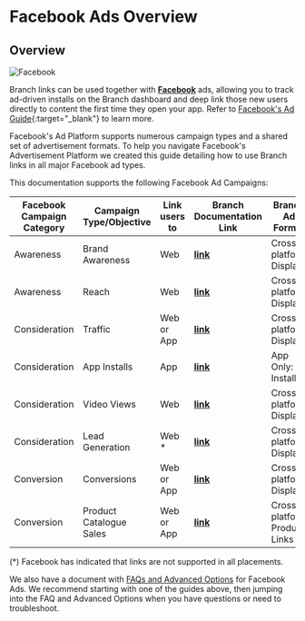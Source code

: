 # Facebook Ads Overview

## Overview

![Facebook](https://cdn.branch.io/branch-assets/ad-partner-manager/386574786681131050/Facebook-Logo-PNG-Clipart-1528503483289.png)

Branch links can be used together with **[Facebook](http://facebook.com/)**  ads, allowing you to track ad-driven installs on the Branch dashboard and deep link those new users directly to content the first time they open your app. Refer to [Facebook's Ad Guide](https://www.facebook.com/business/ads-guide){:target="\_blank"} to learn more.

Facebook's Ad Platform supports numerous campaign types and a shared set of advertisement formats. To help you navigate Facebook's Advertisement Platform we created this guide detailing how to use Branch links in all major Facebook ad types.

This documentation supports the following Facebook Ad Campaigns:

Facebook Campaign Category | Campaign Type/Objective | Link users to | Branch Documentation Link | Branch Ad Format
--- | --- | --- | --- | ---
Awareness | Brand Awareness | Web | **[link](/pages/deep-linked-ads/facebook-platform-ads/#brand-awareness-campaign-setup)** | Cross-platform Display
Awareness | Reach | Web | **[link](/pages/deep-linked-ads/facebook-platform-ads/#reach-campaign-setup)** | Cross-platform Display
Consideration | Traffic | Web or App | **[link](/pages/deep-linked-ads/facebook-traffic-conversion-ads/#traffic-campaign-setup)** | Cross-platform Display
Consideration | App Installs | App | **[link](/pages/deep-linked-ads/facebook-app-install-ads/)** | App Only: Installs
Consideration | Video Views | Web | **[link](/pages/deep-linked-ads/facebook-platform-ads/#video-views-campaign-setup)** | Cross-platform Display
Consideration | Lead Generation | Web * | **[link](/pages/deep-linked-ads/facebook-platform-ads/#lead-generation-campaign-setup)** | Cross-platform Display
Conversion | Conversions | Web or App | **[link](/pages/deep-linked-ads/facebook-traffic-conversion-ads/#conversions-campaign-setup)** | Cross-platform Display
Conversion | Product Catalogue Sales | Web or App | **[link](/pages/deep-linked-ads/facebook-dynamic-ads/)** | Cross-platform Product Links

(*) Facebook has indicated that links are not supported in all placements.

We also have a document with [FAQs and Advanced Options](/pages/deep-linked-ads/facebook-ads-faq/) for Facebook Ads. We recommend starting with one of the guides above, then jumping into the FAQ and Advanced Options when you have questions or need to troubleshoot.
